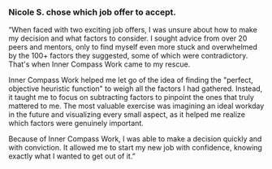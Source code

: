 ### **Nicole S. chose which job offer to accept.**

“When faced with two exciting job offers, I was unsure about how to make my decision and what factors to consider. I sought advice from over 20 peers and mentors, only to find myself even more stuck and overwhelmed by the 100+ factors they suggested, some of which were contradictory. That's when Inner Compass Work came to my rescue.

Inner Compass Work helped me let go of the idea of finding the "perfect, objective heuristic function" to weigh all the factors I had gathered. Instead, it taught me to focus on subtracting factors to pinpoint the ones that truly mattered to me. The most valuable exercise was imagining an ideal workday in the future and visualizing every small aspect, as it helped me realize which factors were genuinely important.

Because of Inner Compass Work, I was able to make a decision quickly and with conviction. It allowed me to start my new job with confidence, knowing exactly what I wanted to get out of it.”
